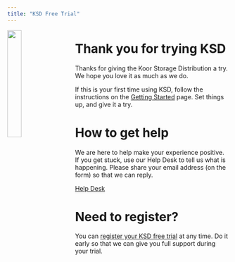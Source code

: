 ```yaml
---
title: "KSD Free Trial"
---
```


<img src="/images/free-trial.png" align="left" style="margin-right: 2em;" width="25%" />

# Thank you for trying KSD

Thanks for giving the Koor Storage Distribution a try. We hope you love it as much as we do.

If this is your first time using KSD, follow the instructions on the [Getting Started](/support/ksd-getting-started) page. Set things up, and give it a try.


# How to get help

We are here to help make your experience positive. If you get stuck, use our Help Desk to tell us what is happening. Please share your email address (on the form) so that we can reply.

[Help Desk](/support/help-desk)


# Need to register?

You can [register your KSD free trial](https://about.koor.tech/pricing/freetrial/) at any time. Do it early so that we can give you full support during your trial.
